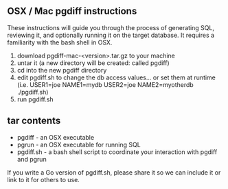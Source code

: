 ## OSX / Mac pgdiff instructions

These instructions will guide you through the process of generating SQL, reviewing it, and optionally running it on the target database.  It requires a familiarity with the bash shell in OSX.

1. download pgdiff-mac-\<version\>.tar.gz to your machine
1. untar it (a new directory will be created: called pgdiff)
1. cd into the new pgdiff directory
1. edit pgdiff.sh to change the db access values... or set them at runtime (i.e. USER1=joe NAME1=mydb USER2=joe NAME2=myotherdb ./pgdiff.sh)
1. run pgdiff.sh

## tar contents
* pgdiff - an OSX executable
* pgrun - an OSX executable for running SQL
* pgdiff.sh - a bash shell script to coordinate your interaction with pgdiff and pgrun

If you write a Go version of pgdiff.sh, please share it so we can include it or link to it for others to use.
